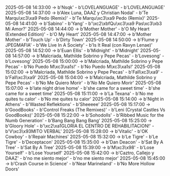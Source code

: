 2025-05-08 14:33:00 -> b'Nsqk' - b'LOVELANGUAGE' - b'LOVELANGUAGE'
2025-05-08 14:37:00 -> b'Alex Luna, DAAZ y Christian Nodal' - b'Te Marqu\xc3\xa9 Pedo (Remix)' - b'Te Marqu\xc3\xa9 Pedo (Remix)'
2025-05-08 14:41:00 -> b'Sabino' - b'Yang' - b'\xc2\xbfQu\xc3\xa9 Pas\xc3\xb3 Mi Amor?'
2025-05-08 14:44:00 -> b'Mother Mother' - b'O My Heart (Extended Edition)' - b'O My Heart'
2025-05-08 14:47:00 -> b'Mother Mother' - b'Touch Up' - b'Dirty Town'
2025-05-08 14:50:00 -> b'Flume y JPEGMAFIA' - b'We Live In A Society' - b'Is It Real (con Ravyn Lenae)'
2025-05-08 14:52:00 -> b'Euan Ellis' - b'Midnight' - b'Midnight'
2025-05-08 14:57:00 -> b'Malcriada, Mathilde Sobrino y Pepe Pecas' - b'Lovesong' - b'Lovesong'
2025-05-08 15:00:00 -> b'Malcriada, Mathilde Sobrino y Pepe Pecas' - b'No Puedo M\xc3\xa1s!' - b'No Puedo M\xc3\xa1s!'
2025-05-08 15:02:00 -> b'Malcriada, Mathilde Sobrino y Pepe Pecas' - b'Fall\xc3\xa9' - b'Fall\xc3\xa9'
2025-05-08 15:04:00 -> b'Malcriada, Mathilde Sobrino y Pepe Pecas' - b'No Me Quiero Morir' - b'No Me Quiero Morir'
2025-05-08 15:07:00 -> b'late night drive home' - b'she came for a sweet time' - b'she came for a sweet time'
2025-05-08 15:11:00 -> b'La Texana' - b'No me quites tu calor' - b'No me quites tu calor'
2025-05-08 15:14:00 -> b'Night in Athens' - b'Wasted Reflektions' - b'Sheeeee'
2025-05-08 15:17:00 -> b'GoodBooks' - b'Control Freaks (The Remixes)' - b'Leni (Crystal Castles Vs GoodBooks)'
2025-05-08 15:22:00 -> b'Sohodolls' - b'Ribbed Music for the Numb Generation' - b'Bang Bang Bang Bang'
2025-05-08 15:25:00 -> b'Gloory Hole' - b'\xc2\xa1GLORIA EL CENTRO DE REHABILITACION!' - b'V\xc3\x93MITO VERBAL'
2025-05-08 15:28:00 -> b'Vitalic' - b'OK Cowboy' - b'Repair Machines'
2025-05-08 15:32:00 -> b'Le Tigre' - b'Le Tigre' - b'Deceptacon'
2025-05-08 15:35:00 -> b'Dan Deacon' - b'Sat By A Tree' - b'Sat By A Tree'
2025-05-08 15:39:00 -> b'M\xc3\x98' - b'Lose Yourself' - b'Lose Yourself'
2025-05-08 15:42:00 -> b'Caztro, Callejo y DAAZ' - b'no me siento mejor' - b'no me siento mejor'
2025-05-08 15:45:00 -> b'Crash Course in Science' - b'Near Marineland' - b'No More Hollow Doors'
